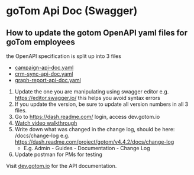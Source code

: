 # goTom Api Doc (Swagger)

## How to update the gotom OpenAPI yaml files for goTom employees

the OpenAPI specification is split up into 3 files

- [campaign-api-doc.yaml](campaign-api-doc.yaml)
- [crm-sync-api-doc.yaml](crm-sync-api-doc.yaml)
- [graph-report-api-doc.yaml](graph-report-api-doc.yaml)

1. Update the one you are manipulating using swagger editor e.g. https://editor.swagger.io/ this helps you avoid syntax errors
2. If you update the version, be sure to update all version numbers in all 3 files.
3. Go to https://dash.readme.com/ login, access dev.gotom.io
4. [Watch video walkthrough](./howtoreadmecom.mkv)
5. Write down what was changed in the change log, should be here: /docs/change-log e.g. https://dash.readme.com/project/gotom/v4.4.2/docs/change-log
    - E.g. Admin - Guides - Documentation - Change Log
6. Update postman for PMs for testing 


Visit <a href="https://dev.gotom.io" target="_blank">dev.gotom.io</a> for the API documentation.
